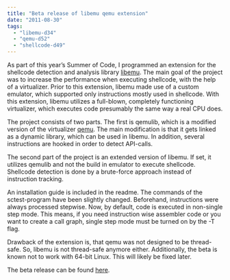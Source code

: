 ```yaml
---
title: "Beta release of libemu qemu extension"
date: "2011-08-30"
tags: 
  - "libemu-d34"
  - "qemu-d52"
  - "shellcode-d49"
---
```


As part of this year’s Summer of Code, I programmed an extension for the shellcode detection and analysis library [libemu](http://libemu.carnivore.it/). The main goal of the project was to increase the performance when executing shellcode, with the help of a virtualizer. Prior to this extension, libemu made use of a custom emulator, which supported only instructions mostly used in shellcode. With this extension, libemu utilizes a full-blown, completely functioning virtualizer, which executes code presumably the same way a real CPU does.  
  
The project consists of two parts. The first is qemulib, which is a modified version of the virtualizer [qemu](http://www.qemu.org/). The main modification is that it gets linked as a dynamic library, which can be used in libemu. In addition, several instructions are hooked in order to detect API-calls.  
  
The second part of the project is an extended version of libemu. If set, it utilizes qemulib and not the build in emulator to execute shellcode. Shellcode detection is done by a brute-force approach instead of instruction tracking.  
  
An installation guide is included in the readme. The commands of the sctest-program have been slightly changed. Beforehand, instructions were always processed stepwise. Now, by default, code is executed in non-single step mode. This means, if you need instruction wise assembler code or you want to create a call graph, single step mode must be turned on by the -T flag.  
  
Drawback of the extension is, that qemu was not designed to be thread-safe. So, libemu is not thread-safe anymore either. Additionally, the beta is known not to work with 64-bit Linux. This will likely be fixed later.  
  
The beta release can be found [here]( http://redmine.honeynet.org/projects/scemuperf/files).
